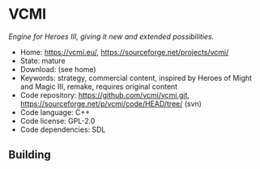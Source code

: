 # VCMI

_Engine for Heroes III, giving it new and extended possibilities._

- Home: https://vcmi.eu/, https://sourceforge.net/projects/vcmi/
- State: mature
- Download: (see home)
- Keywords: strategy, commercial content, inspired by Heroes of Might and Magic III, remake, requires original content
- Code repository: https://github.com/vcmi/vcmi.git, https://sourceforge.net/p/vcmi/code/HEAD/tree/ (svn)
- Code language: C++
- Code license: GPL-2.0
- Code dependencies: SDL

## Building

